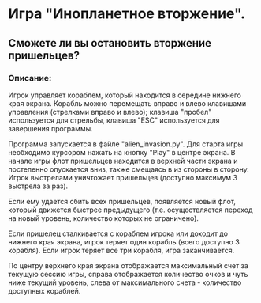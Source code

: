 # Игра "Инопланетное вторжение".

## Сможете ли вы остановить вторжение пришельцев?

### Описание:
Игрок управляет кораблем, который находится в середине нижнего края экрана. Корабль можно перемещать вправо и влево клавишами управления (стрелками вправо и влево); клавиша "пробел" используется для стрельбы, клавиша "ESC" используется для завершения программы. 

Программа запускается в файле "alien_invasion.py". Для старта игры необходимо курсором нажать на кнопку "Play" в центре экрана. В начале игры флот пришельцев находится в верхней части экрана и постепенно опускается вниз, также смещаясь в из стороны в сторону. Игрок выстрелами уничтожает пришельцев (доступно максимум 3 выстрела за раз). 

Если ему удается сбить всех пришельцев, появляется новый флот, который движется быстрее предыдущего (т.е. осуществляется переход на новый уровень, количество которых не ограничено).

Если пришелец сталкивается с кораблем игрока или доходит до нижнего края экрана, игрок теряет один корабль (всего доступно 3 корабля). Если игрок теряет все три корабля, игра заканчивается. 

По центру верхнего края экрана отображается максимальный счет за текущую сессию игры, справа отображается количество очков и чуть ниже текущий уровень, слева от максимального счета  - количество доступных кораблей.
